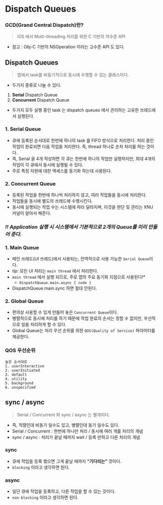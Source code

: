 # Dispatch Queues

### GCD(Grand Central Dispatch)란?

> iOS 에서 Multi-threading 처리를 위한 C 기반의 저수준 API

- 참고 : Obj-C 기반의 NSOperation 이라는 고수준 API 도 있다.

## Dispatch Queues

> 앱에서 task를 비동기적으로 동시에 수행할 수 있는 클래스이다.

- 두가지 종류로 나눌 수 있다.
1. **Serial** Dispatch Queue
2. **Concurrent** Dispatch Queue
- 두가지 모두 실행 중인 task 는 dispatch queues 에서 관리하는 고유한 쓰레드에서 실행된다.

### 1. Serial Queue

- 큐에 등록된 순서대로 한번에 하나의 task 를 FIFO 방식으로 처리한다. 처리 중인 작업이 완료되면 다음 작업을 처리한다. 즉, thread 하나로 순차 처리를 하는 것이다.
- 즉, Serial 을 4개 작성하면 각 큐는 한번에 하나의 작업만 실행하지만, 최대 4개의 작업이 각 큐에서 동시에 실행될 수 있다.
- 주로 특정 자원에 대한 엑세스를 동기화 하는데 사용된다.

### 2. Concurrent Queue

- 등록된 작업을 한번에 하나씩 처리하지 않고, 여러 작업들을 동시에 처리한다.
- 작업들을 동시에 별도의 쓰레드에 수행시킨다.
- 동시에 실행되는 작업 수는 시스템에 따라 달라지며, 이것을 판단 및 관리는 XNU 커널이 알아서 해준다.

### ***!! Application 실행 시 시스템에서 기본적으로 2개의 Queue를 미리 만들어 준다.***

### 1. Main Queue

- 메인 쓰레드(UI 쓰레드)에서 사용되는, 전역적으로 사용 가능한 `Serial Queue`이다.
- *tip*: 모든 UI 처리는 `main thread` 에서 처리한다.
- `main thread` 에서 실행 되므로, 주로 앱의 주요 동기화 지점으로 사용된다!*
    - `DispatchQueue.main.async { code }`
- DispatchQueue.main.sync 하면 절대 안된다.

### 2. Global Queue

- 편의상 사용할 수 있게 만들어 놓은 `Concurrent Queue`이다.
- 병렬적으로 동시에 처리를 하기 때문에 작업 완료의 순서는 정할 수 없지만, 우선적으로 일을 처리하게 할 수 있다.
- Global Queue는 처리 우선 순위를 위한 `QOS(Quality of Service)` 파라미터를 제공한다.

### QOS 우선순위

```
높은 순서대로
1. userInteractive
2. userInitiated
3. default
4. utility
5. background
6. unspecified
```

## sync / async

> Serial / Concurrent 와 sync / async 는 별개이다.

- 즉, 직렬인데 비동기 일수도 있고, 병렬인데 동기 일수도 있다.
- Serial / Concurrent : 한번에 하나만 처리 / 동시에 여러 개를 처리의 개념
- sync / async : 처리가 끝날 때까지 wait / 등록 만하고 다른 처리의 개념

### sync

- 큐에 작업을 등록 했으면 그게 끝날 때까지 **“기다리는”** 것이다.
- `blocking` 이라고 생각하면 된다.

### async

- 일단 큐에 작업을 등록하고, 다른 작업을 할 수 있는 것이다.
- `non-blocking` 이라고 생각하면 된다.
